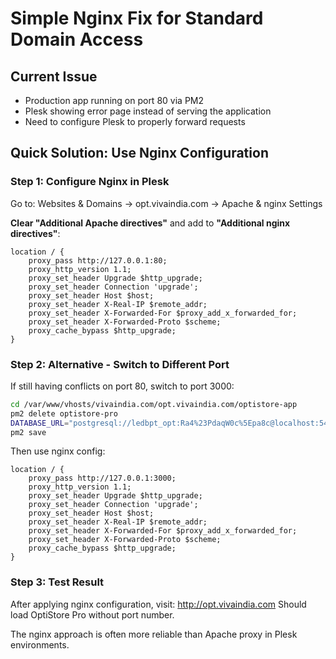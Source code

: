 # Simple Nginx Fix for Standard Domain Access

## Current Issue
- Production app running on port 80 via PM2
- Plesk showing error page instead of serving the application
- Need to configure Plesk to properly forward requests

## Quick Solution: Use Nginx Configuration

### Step 1: Configure Nginx in Plesk
Go to: Websites & Domains → opt.vivaindia.com → Apache & nginx Settings

**Clear "Additional Apache directives"** and add to **"Additional nginx directives"**:

```nginx
location / {
    proxy_pass http://127.0.0.1:80;
    proxy_http_version 1.1;
    proxy_set_header Upgrade $http_upgrade;
    proxy_set_header Connection 'upgrade';
    proxy_set_header Host $host;
    proxy_set_header X-Real-IP $remote_addr;
    proxy_set_header X-Forwarded-For $proxy_add_x_forwarded_for;
    proxy_set_header X-Forwarded-Proto $scheme;
    proxy_cache_bypass $http_upgrade;
}
```

### Step 2: Alternative - Switch to Different Port
If still having conflicts on port 80, switch to port 3000:

```bash
cd /var/www/vhosts/vivaindia.com/opt.vivaindia.com/optistore-app
pm2 delete optistore-pro
DATABASE_URL="postgresql://ledbpt_opt:Ra4%23PdaqW0c%5Epa8c@localhost:5432/ieopt" NODE_ENV="production" PORT="3000" pm2 start /var/www/vhosts/vivaindia.com/opt.vivaindia.com/optistore-app/dist/index.js --name optistore-pro
pm2 save
```

Then use nginx config:
```nginx
location / {
    proxy_pass http://127.0.0.1:3000;
    proxy_http_version 1.1;
    proxy_set_header Upgrade $http_upgrade;
    proxy_set_header Connection 'upgrade';
    proxy_set_header Host $host;
    proxy_set_header X-Real-IP $remote_addr;
    proxy_set_header X-Forwarded-For $proxy_add_x_forwarded_for;
    proxy_set_header X-Forwarded-Proto $scheme;
    proxy_cache_bypass $http_upgrade;
}
```

### Step 3: Test Result
After applying nginx configuration, visit: http://opt.vivaindia.com
Should load OptiStore Pro without port number.

The nginx approach is often more reliable than Apache proxy in Plesk environments.